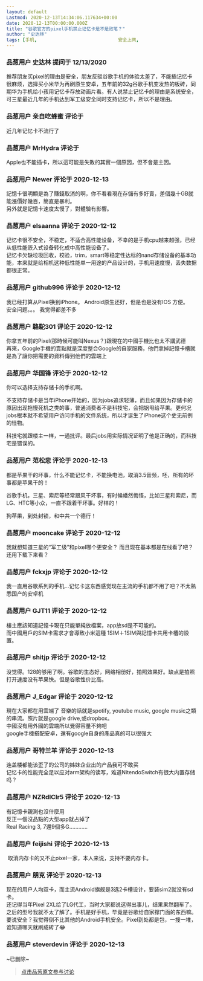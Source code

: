 ```yaml
---
layout: default
Lastmod: 2020-12-13T14:34:06.117634+00:00
date: 2020-12-13T00:00:00.000Z
title: "谷歌官方的pixel手机禁止记忆卡是不是败笔？"
author: "史达林"
tags: [手机,								安全上网,								数码产品]
---
```



### 品葱用户 **史达林** 提问于 12/13/2020
    
推荐朋友买pixel的理由是安全，朋友反驳谷歌手机的体验太差了，不能插记忆卡很麻烦，选择买小米华为再刷原生安卓，五年前的32g谷歌手机变发热的板砖，同期华为手机给小孩用记忆卡存放动画片看。有人说禁止记忆卡的理由是系统安全，可三星最近几年的手机达到军工级安全同时支持记忆卡，所以不是理由。
    
                

### 品葱用户 **亲自吃蜂蜜** 评论于 
        
近几年记忆卡不流行了
        
                

### 品葱用户 **MrHydra** 评论于 
        
Apple也不能插卡，所以這可能是失敗的其實一個原因，但不會是主因。
        
                

### 品葱用户 **Newer** 评论于 2020-12-13
        
記憶卡很明顯是為了賺錢取消的啊，你不看看現在存儲有多好賣，差個幾十GB就能漲價好幾百，簡直是暴利。  
另外就是記憶卡速度太慢了，對體驗有影響。
        
                

### 品葱用户 **elsaanna** 评论于 2020-12-12
        
记忆卡很不安全，不稳定，不适合高性能设备，不幸的是手机cpu越来越强，已经从低性能嵌入式设备转化成中高性能设备了。  
记忆卡欠缺垃圾回收，校验，trim，smart等稳定性达标的nand存储设备的基本功能，本来就是给相机这种低性能单一用途的产品设计的，手机用速度慢，丢失数据都很正常。
        
                

### 品葱用户 **github996** 评论于 2020-12-12
        
我已经打算从Pixel换到iPhone。 Android原生还好，但是也是没有IOS 方便。   
安全问题。。。 我觉得都差不多
        
                

### 品葱用户 **駱駝301** 评论于 2020-12-12
        
你拿五年前的Pixel(那時候可能叫Nexus？)跟現在的中國手機比也太不講武德  
再來，Google手機的賣點就是深度整合Google的自家服務，他們拿掉記憶卡槽就是為了讓你把需要的資料傳到他們的雲端上
        
                

### 品葱用户 **华国锋** 评论于 2020-12-12
        
你可以选择支持存储卡的手机啊。  
  
不支持存储卡是当年iPhone开始的，因为jobs追求轻薄，而且如果因为存储卡的原因出现拖慢死机之类的事，普通消费者不是科技宅，会把锅甩给苹果。更何况jobs根本就不希望用户访问手机的文件系统，所以才诞生了iPhone这个史无前例的怪物。  
  
科技宅就跟楼主一样，一通批评。最后jobs用实际情况证明了他是正确的，而科技宅是错误的。
        
                

### 品葱用户 **范松忠** 评论于 2020-12-13
        
都是苹果干的坏事，什么不能记忆卡，不能换电池，取消3.5音频，呸，所有的坏事都是苹果干的！  
  
谷歌手机，三星、索尼等经常跟风干坏事，有时候幡然悔悟，比如三星和索尼，而LG、HTC等小众，一直不跟着干坏事。好样的！  
  
狗苹果，到处封锁，和中共一个德行！
        
                

### 品葱用户 **mooncake** 评论于 2020-12-12
        
我就想知道三星的“军工级”和pixel哪个更安全？ 而且现在基本都是在线看了吧？还用下载下来看？
        
                

### 品葱用户 **fckxjp** 评论于 2020-12-12
        
我一直用谷歌系列的手机…记忆卡这东西感觉现在主流的手机都不用了吧？不太熟悉国产的安卓机
        
                

### 品葱用户 **GJT11** 评论于 2020-12-12
        
樓主應該知道記憶卡現在只能單純放檔案，app放sd是不可能的。  
而中國用戶的SIM卡需求才會導致小米這種 1SIM＋1SIM與記憶卡共用卡槽的設置。
        
                

### 品葱用户 **shitjp** 评论于 2020-12-12
        
没觉得。128的够用了啊。谷歌的生态好，网络相册好，拍照效果好。缺点是拍照打开速度没有苹果快。但是谷歌性价比高。
        
                

### 品葱用户 **J_Edgar** 评论于 2020-12-12
        
現在大家都在用雲端了 音樂的話就是spotify, youtube music, google music之類的串流。照片就是google drive,或dropbox。   
中國沒有用外國的雲端所以覺得容量不夠吧  
google手機搭配安卓，還有google自身的產品真的可以很强大
        
                

### 品葱用户 **哥特兰羊** 评论于 2020-12-13
        
连盖楼都能该歪了的公司的姊妹企业出的产品我可不敢买  
记忆卡的性能完全足以应对arm架构的读写，难道NitendoSwitch有很大内置存储吗？
        
                

### 品葱用户 **NZRdlClr5** 评论于 2020-12-13
        
有記憶卡親測也沒什麼用  
反正一個沒品點的大型app就占掉了  
Real Racing 3, 7還9個多G…………
        
                

### 品葱用户 **feijishi** 评论于 2020-12-13
        
 取消内存卡的又不止pixel一家，本人来说，支持不要内存卡。
        
                

### 品葱用户 **朋克** 评论于 2020-12-13
        
现在的用户人均双卡，而主流Android旗舰是3选2卡槽设计，要装sim2就没有sd卡。  
还记得当年Pixel 2XL给了LG代工，当时大家都说这得出事儿，结果果然翻车了。之后的型号我就不太了解了。手机是好手机，毕竟是谷歌给自家撑门面的东西嘛。  
要说安全？我觉得倒不比其他的Android手机安全。Pixel到处都是包，一搜一堆，谁知道哪天就刷成砖了😂
        
                

### 品葱用户 **steverdevin** 评论于 2020-12-13
        
~已删除~
        
                





> [点击品葱原文参与讨论](https://pincong.rocks/question/34503)

